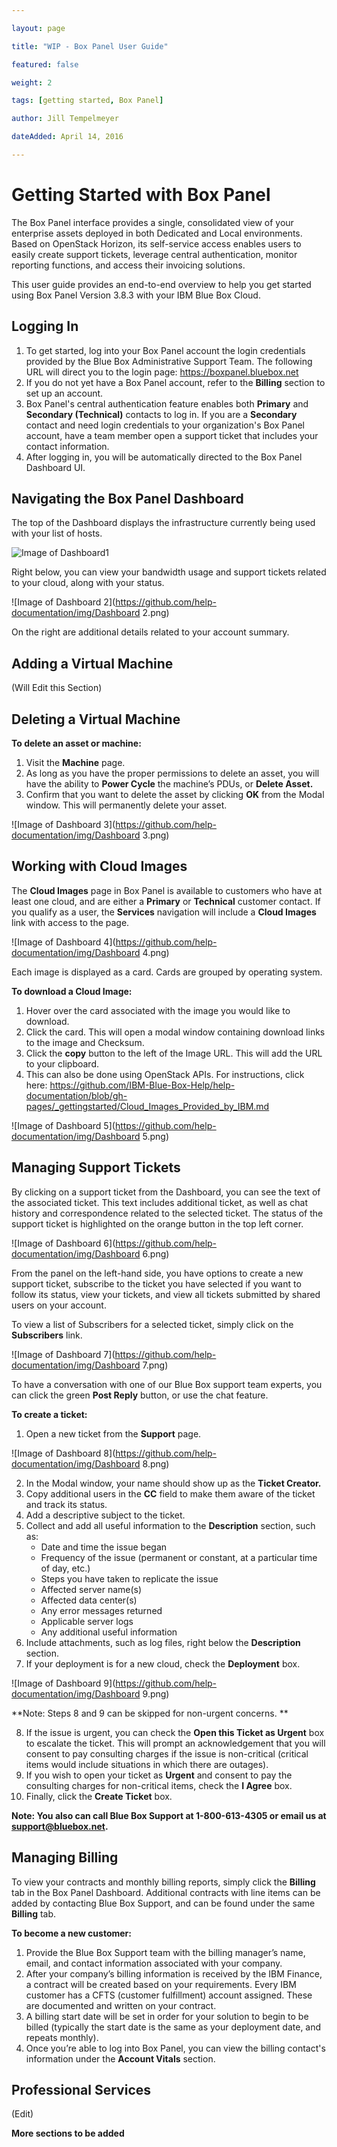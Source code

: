 ```yaml
--- 

layout: page 

title: "WIP - Box Panel User Guide" 

featured: false 

weight: 2 

tags: [getting started, Box Panel] 

author: Jill Tempelmeyer 

dateAdded: April 14, 2016 

--- 
```



# Getting Started with Box Panel

The Box Panel interface provides a single, consolidated view of your enterprise assets deployed in both Dedicated and Local environments. Based on OpenStack Horizon, its self-service access enables users to easily create support tickets, leverage central authentication, monitor reporting functions, and access their invoicing solutions. 

This user guide provides an end-to-end overview to help you get started using Box Panel Version 3.8.3 with your IBM Blue Box Cloud. 

## Logging In 

1. To get started, log into your Box Panel account the login credentials provided by the Blue Box Administrative Support Team. The following URL will direct you to the login page: https://boxpanel.bluebox.net 
2. If you do not yet have a Box Panel account, refer to the **Billing** section to set up an account.
3. Box Panel's central authentication feature enables both **Primary** and **Secondary (Technical)** contacts to log in. If you are a **Secondary** contact and need login credentials to your organization's Box Panel account, have a team member open a support ticket that includes your contact information.
4. After logging in, you will be automatically directed to the Box Panel Dashboard UI. 

## Navigating the Box Panel Dashboard

The top of the Dashboard displays the infrastructure currently being used with your list of hosts. 

![Image of Dashboard1](https://github.com/help-documentation/img/Dashboard1.png)

Right below, you can view your bandwidth usage and support tickets related to your cloud, along with your status. 

![Image of Dashboard 2](https://github.com/help-documentation/img/Dashboard 2.png)

On the right are additional details related to your account summary. 

## Adding a Virtual Machine 

(Will Edit this Section) 

## Deleting a Virtual Machine

**To delete an asset or machine:** 

1. Visit the **Machine** page. 
2. As long as you have the proper permissions to delete an asset, you will have the ability to **Power Cycle** the machine’s PDUs, or **Delete Asset.** 
3. Confirm that you want to delete the asset by clicking **OK** from the Modal window. This will permanently delete your asset. 

![Image of Dashboard 3](https://github.com/help-documentation/img/Dashboard 3.png)

## Working with Cloud Images 

The **Cloud Images** page in Box Panel is available to customers who have at least one cloud, and are either a **Primary** or **Technical** customer contact. If you qualify as a user, the **Services** navigation will include a **Cloud Images** link with access to the page. 

![Image of Dashboard 4](https://github.com/help-documentation/img/Dashboard 4.png)

Each image is displayed as a card. Cards are grouped by operating system. 

**To download a Cloud Image:** 

1. Hover over the card associated with the image you would like to download. 
2. Click the card. This will open a modal window containing download links to the image and Checksum. 
3. Click the **copy** button to the left of the Image URL. This will add the URL to your clipboard. 
4. This can also be done using OpenStack APIs. For instructions, click here: https://github.com/IBM-Blue-Box-Help/help-documentation/blob/gh-pages/_gettingstarted/Cloud_Images_Provided_by_IBM.md 

![Image of Dashboard 5](https://github.com/help-documentation/img/Dashboard 5.png) 

## Managing Support Tickets 

By clicking on a support ticket from the Dashboard, you can see the text of the associated ticket. This text includes additional ticket, as well as chat history and correspondence related to the selected ticket. The status of the support ticket is highlighted on the orange button in the top left corner. 

![Image of Dashboard 6](https://github.com/help-documentation/img/Dashboard 6.png) 

From the panel on the left-hand side, you have options to create a new support ticket, subscribe to the ticket you have selected if you want to follow its status, view your tickets, and view all tickets submitted by shared users on your account. 

To view a list of Subscribers for a selected ticket, simply click on the **Subscribers** link. 

![Image of Dashboard 7](https://github.com/help-documentation/img/Dashboard 7.png)

To have a conversation with one of our Blue Box support team experts, you can click the green **Post Reply** button, or use the chat feature. 

**To create a ticket:**

1. Open a new ticket from the **Support** page. 

![Image of Dashboard 8](https://github.com/help-documentation/img/Dashboard 8.png)

2. In the Modal window, your name should show up as the **Ticket Creator.**
3. Copy additional users in the **CC** field to make them aware of the ticket and track its status. 
4. Add a descriptive subject to the ticket. 
5. Collect and add all useful information to the **Description** section, such as: 
   * Date and time the issue began 
   * Frequency of the issue (permanent or constant, at a particular time of day, etc.) 
   * Steps you have taken to replicate the issue 
   * Affected server name(s) 
   * Affected data center(s) 
   * Any error messages returned
   * Applicable server logs 
   * Any additional useful information 
6. Include attachments, such as log files, right below the **Description** section. 
7. If your deployment is for a new cloud, check the **Deployment** box.

![Image of Dashboard 9](https://github.com/help-documentation/img/Dashboard 9.png)

**Note: Steps 8 and 9 can be skipped for non-urgent concerns. **

8. If the issue is urgent, you can check the **Open this Ticket as Urgent** box to escalate the ticket. This will prompt an acknowledgement that you will consent to pay consulting charges if the issue is non-critical (critical items would include situations in which there are outages). 
9. If you wish to open your ticket as **Urgent** and consent to pay the consulting charges for non-critical items, check the **I Agree** box. 
10. Finally, click the **Create Ticket** box. 

**Note: You also can call Blue Box Support at 1-800-613-4305 or email us at support@bluebox.net.**

## Managing Billing 

To view your contracts and monthly billing reports, simply click the **Billing** tab in the Box Panel Dashboard. Additional contracts with line items can be added by contacting Blue Box Support, and can be found under the same **Billing** tab.

**To become a new customer:**

1. Provide the Blue Box Support team with the billing manager’s name, email, and contact information associated with your company.
2. After your company’s billing information is received by the IBM Finance, a contract will be created based on your requirements. Every IBM customer has a CFTS (customer fulfillment) account assigned. These are documented and written on your contract. 
3. A billing start date will be set in order for your solution to begin to be billed (typically the start date is the same as your deployment date, and repeats monthly).
4. Once you’re able to log into Box Panel, you can view the billing contact's information under the **Account Vitals** section. 

## Professional Services 

(Edit) 

**More sections to be added**

